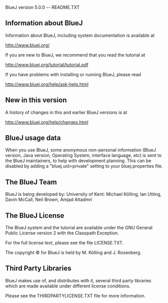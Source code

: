 
BlueJ version 5.0.0       --        README.TXT

Information about BlueJ
-----------------------
Information about BlueJ, including system documentation is available at

  http://www.bluej.org/

If you are new to BlueJ, we recommend that you read the tutorial at

  http://www.bluej.org/tutorial/tutorial.pdf

If you have problems with installing or running BlueJ, please read

  http://www.bluej.org/help/ask-help.html

New in this version
-------------------
A history of changes in this and earlier BlueJ versions is at

  http://www.bluej.org/help/changes.html

BlueJ usage data
----------------
When you use BlueJ, some anonymous non-personal information (BlueJ 
version, Java version, Operating System, interface language, etc) is 
sent to the BlueJ maintainers, to help with development planning. 
This can be disabled by adding a "bluej.uid=private" setting to your 
bluej.properties file. 

The BlueJ Team
--------------
BlueJ is being developed by:
University of Kent: Michael Kölling, Ian Utting, Davin McCall, Neil Brown, Amjad Altadmri

The BlueJ License
-----------------
The BlueJ system and the tutorial are available under the GNU General Public License version 2
with the Classpath Exception.

For the full license text, please see the file LICENSE.TXT.

The copyright © for BlueJ is held by M. Kölling and J. Rosenberg.

Third Party Libraries
---------------------
BlueJ makes use of, and distributes with it, several third party libraries which
are made available under different license conditions.

Please see the THIRDPARTYLICENSE.TXT file for more information.
